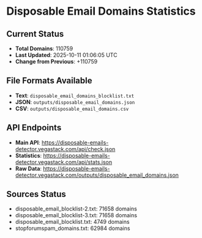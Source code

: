# Disposable Email Domains Statistics

## Current Status
- **Total Domains**: 110759
- **Last Updated**: 2025-10-11 01:06:05 UTC
- **Change from Previous**: +110759

## File Formats Available
- **Text**: `disposable_email_domains_blocklist.txt`
- **JSON**: `outputs/disposable_email_domains.json`
- **CSV**: `outputs/disposable_email_domains.csv`

## API Endpoints
- **Main API**: https://disposable-emails-detector.vegastack.com/api/check.json
- **Statistics**: https://disposable-emails-detector.vegastack.com/api/stats.json
- **Raw Data**: https://disposable-emails-detector.vegastack.com/outputs/disposable_email_domains.json

## Sources Status
- disposable_email_blocklist-2.txt: 71658 domains
- disposable_email_blocklist-3.txt: 71658 domains
- disposable_email_blocklist.txt: 4749 domains
- stopforumspam_domains.txt: 62984 domains

